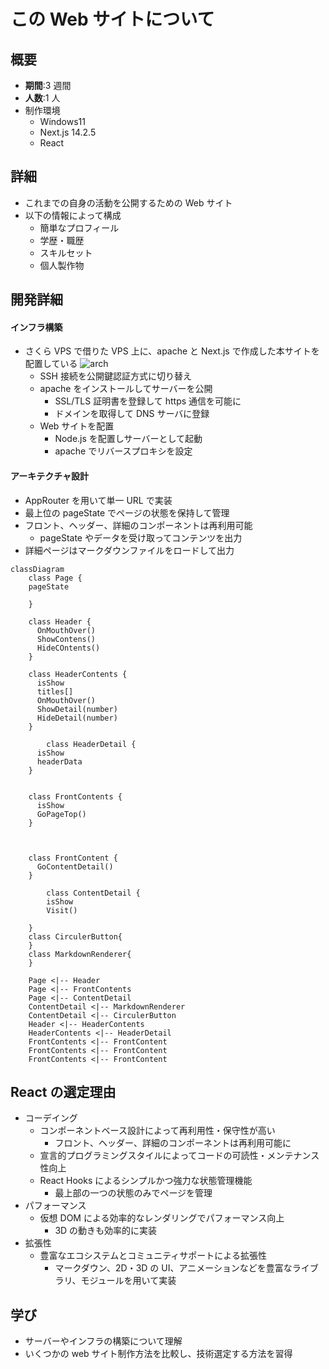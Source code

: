 # この Web サイトについて

## 概要

- **期間**:3 週間
- **人数**:1 人
- 制作環境
  - Windows11
  - Next.js 14.2.5
  - React

## 詳細

- これまでの自身の活動を公開するための Web サイト
- 以下の情報によって構成
  - 簡単なプロフィール
  - 学歴・職歴
  - スキルセット
  - 個人製作物

## 開発詳細

#### インフラ構築

- さくら VPS で借りた VPS 上に、apache と Next.js で作成した本サイトを配置している
  ![arch](/images/ar.png)
  - SSH 接続を公開鍵認証方式に切り替え
  - apache をインストールしてサーバーを公開
    - SSL/TLS 証明書を登録して https 通信を可能に
    - ドメインを取得して DNS サーバに登録
  - Web サイトを配置
    - Node.js を配置しサーバーとして起動
    - apache でリバースプロキシを設定

#### アーキテクチャ設計

- AppRouter を用いて単一 URL で実装
- 最上位の pageState でページの状態を保持して管理
- フロント、ヘッダー、詳細のコンポーネントは再利用可能
  - pageState やデータを受け取ってコンテンツを出力
- 詳細ページはマークダウンファイルをロードして出力

```mermaid
classDiagram
    class Page {
    pageState

    }

    class Header {
      OnMouthOver()
      ShowContens()
      HideCOntents()
    }

    class HeaderContents {
      isShow
      titles[]
      OnMouthOver()
      ShowDetail(number)
      HideDetail(number)
    }

        class HeaderDetail {
      isShow
      headerData
    }


    class FrontContents {
      isShow
      GoPageTop()
    }



    class FrontContent {
      GoContentDetail()
    }

        class ContentDetail {
        isShow
        Visit()

    }
    class CirculerButton{
    }
    class MarkdownRenderer{
    }

    Page <|-- Header
    Page <|-- FrontContents
    Page <|-- ContentDetail
    ContentDetail <|-- MarkdownRenderer
    ContentDetail <|-- CirculerButton
    Header <|-- HeaderContents
    HeaderContents <|-- HeaderDetail
    FrontContents <|-- FrontContent
    FrontContents <|-- FrontContent
    FrontContents <|-- FrontContent

```

## React の選定理由

- コーデイング
  - コンポーネントベース設計によって再利用性・保守性が高い
    - フロント、ヘッダー、詳細のコンポーネントは再利用可能に
  - 宣言的プログラミングスタイルによってコードの可読性・メンテナンス性向上
  - React Hooks によるシンプルかつ強力な状態管理機能
    - 最上部の一つの状態のみでページを管理
- パフォーマンス
  - 仮想 DOM による効率的なレンダリングでパフォーマンス向上
    - 3D の動きも効率的に実装
- 拡張性
  - 豊富なエコシステムとコミュニティサポートによる拡張性
    - マークダウン、2D・3D の UI、アニメーションなどを豊富なライブラリ、モジュールを用いて実装

## 学び

- サーバーやインフラの構築について理解
- いくつかの web サイト制作方法を比較し、技術選定する方法を習得
